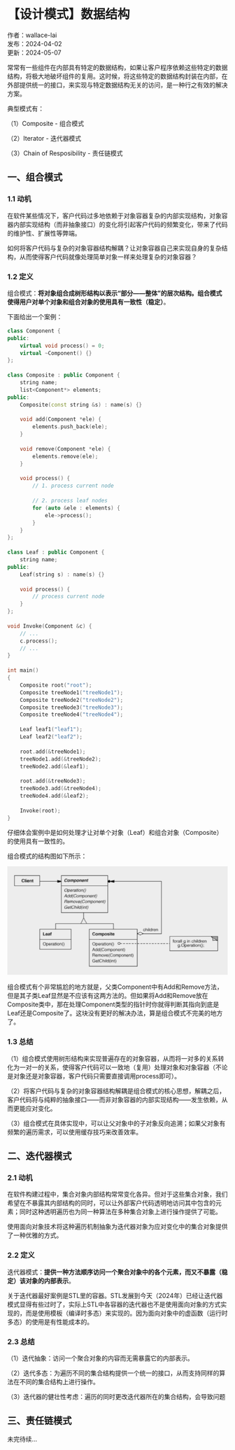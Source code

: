 # 【设计模式】数据结构

作者：wallace-lai <br>
发布：2024-04-02 <br>
更新：2024-05-07 <br>

常常有一些组件在内部具有特定的数据结构，如果让客户程序依赖这些特定的数据结构，将极大地破坏组件的复用。这时候，将这些特定的数据结构封装在内部，在外部提供统一的接口，来实现与特定数据结构无关的访问，是一种行之有效的解决方案。

典型模式有：

（1）Composite - 组合模式

（2）Iterator - 迭代器模式

（3）Chain of Resposibility - 责任链模式

## 一、组合模式

### 1.1 动机
在软件某些情况下，客户代码过多地依赖于对象容器复杂的内部实现结构，对象容器内部实现结构（而非抽象接口）的变化将引起客户代码的频繁变化，带来了代码的维护性、扩展性等弊端。

如何将客户代码与复杂的对象容器结构解耦？让对象容器自己来实现自身的复杂结构，从而使得客户代码就像处理简单对象一样来处理复杂的对象容器？

### 1.2 定义
组合模式：**将对象组合成树形结构以表示“部分——整体”的层次结构。组合模式使得用户对单个对象和组合对象的使用具有一致性（稳定）**。

下面给出一个案例：
```cpp
class Component {
public:
    virtual void process() = 0;
    virtual ~Component() {}
};

class Composite : public Component {
    string name;
    list<Component*> elements;
public:
    Composite(const string &s) : name(s) {}

    void add(Component *ele) {
        elements.push_back(ele);
    }

    void remove(Component *ele) {
        elements.remove(ele);
    }

    void process() {
        // 1. process current node

        // 2. process leaf nodes
        for (auto &ele : elements) {
            ele->process();
        }
    }
};

class Leaf : public Component {
    string name;
public:
    Leaf(string s) : name(s) {}

    void process() {
        // process current node
    }
};

void Invoke(Component &c) {
    // ...
    c.process();
    // ...
}

int main()
{
    Composite root("root");
    Composite treeNode1("treeNode1");
    Composite treeNode2("treeNode2");
    Composite treeNode3("treeNode3");
    Composite treeNode4("treeNode4");

    Leaf leaf1("leaf1");
    Leaf leaf2("leaf2");

    root.add(&treeNode1);
    treeNode1.add(&treeNode2);
    treeNode2.add(&leaf1);

    root.add(&treeNode3);
    treeNode3.add(&treeNode4);
    treeNode4.add(&leaf2);

    Invoke(root);
}
```

仔细体会案例中是如何处理才让对单个对象（Leaf）和组合对象（Composite）的使用具有一致性的。

组合模式的结构图如下所示：

![组合模式结构图](../media/images/SoftwareDesign/design-pattern17.png)

组合模式有个非常尴尬的地方就是，父类Component中有Add和Remove方法，但是其子类Leaf显然是不应该有这两方法的。但如果将Add和Remove放在Composite类中，那在处理Component类型的指针时你就得判断其指向到底是Leaf还是Composite了。这块没有更好的解决办法，算是组合模式不完美的地方了。


### 1.3 总结
（1）组合模式使用树形结构来实现普遍存在的对象容器，从而将一对多的关系转化为一对一的关系，使得客户代码可以一致地（复用）处理对象和对象容器（不论是对象还是对象容器，客户代码只需要直接调用process即可）。

（2）将客户代码与复杂的对象容器结构解耦是组合模式的核心思想，解耦之后，客户代码将与纯粹的抽象接口——而非对象容器的内部实现结构——发生依赖，从而更能应对变化。

（3）组合模式在具体实现中，可以让父对象中的子对象反向追溯；如果父对象有频繁的遍历需求，可以使用缓存技巧来改善效率。

## 二、迭代器模式

### 2.1 动机
在软件构建过程中，集合对象内部结构常常变化各异。但对于这些集合对象，我们希望在不暴露其内部结构的同时，可以让外部客户代码透明地访问其中包含的元素；同时这种透明遍历也为同一种算法在多种集合对象上进行操作提供了可能。

使用面向对象技术将这种遍历机制抽象为迭代器对象为应对变化中的集合对象提供了一种优雅的方式。


### 2.2 定义
迭代器模式：**提供一种方法顺序访问一个聚合对象中的各个元素，而又不暴露（稳定）该对象的内部表示**。

关于迭代器最好案例是STL里的容器。STL发展到今天（2024年）已经让迭代器模式显得有些过时了，实际上STL中各容器的迭代器也不是使用面向对象的方式实现的，而是使用模板（编译时多态）来实现的。因为面向对象中的虚函数（运行时多态）的使用是有性能成本的。

### 2.3 总结

（1）迭代抽象：访问一个聚合对象的内容而无需暴露它的内部表示。

（2）迭代多态：为遍历不同的集合结构提供一个统一的接口，从而支持同样的算法在不同的集合结构上进行操作。

（3）迭代器的健壮性考虑：遍历的同时更改迭代器所在的集合结构，会导致问题

## 三、责任链模式


未完待续...